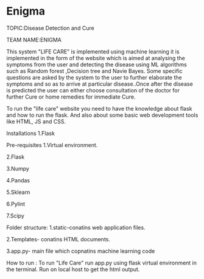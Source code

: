 # Enigma
TOPIC:Disease Detection and Cure

TEAM NAME:ENIGMA

This system "LIFE CARE" is implemented using machine learning it is implemented in the form of the website which is aimed at analysing the symptoms from the user and detecting the disease using ML algorithms such as Random forest ,Decision tree and Navie Bayes.
Some specific questions are asked by the system to the user to further elaborate  the symptoms and so as to arrive at particular disease..Once after the disease is predicted the user can either choose consultation of the doctor for further Cure or home remedies for immediate Cure.

To run the "life care" website you need to have the knowledge about flask and how to run the flask.
And also about some basic web development tools like HTML, JS and CSS.

Installations 
1.Flask

Pre-requisites
1.Virtual environment.

2.Flask

3.Numpy 

4.Pandas

5.Sklearn

6.Pylint

7.Scipy

Folder structure:
1.static-conatins web application files.

2.Templates- conatins HTML documents.

3.app.py- main file which copnatins machine learning code

How to run :
To run "Life Care" run app.py using flask virtual environment in the terminal. Run on local host to get the html output. 
